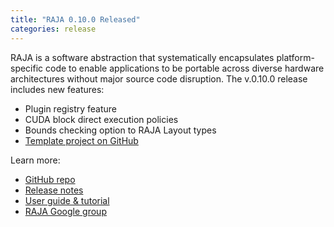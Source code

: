 ```yaml
---
title: "RAJA 0.10.0 Released"
categories: release
---
```


RAJA is a software abstraction that systematically encapsulates platform-specific code to enable applications to be portable across diverse hardware architectures without major source code disruption. The v.0.10.0 release includes new features:
- Plugin registry feature
- CUDA block direct execution policies
- Bounds checking option to RAJA Layout types
- [Template project on GitHub](https://github.com/LLNL/RAJA-project-template)

Learn more:
- [GitHub repo](https://github.com/LLNL/raja)
- [Release notes](https://github.com/LLNL/RAJA/releases/tag/v0.10.0)
- [User guide & tutorial](https://raja.readthedocs.io/en/main/)
- [RAJA Google group](https://groups.google.com/forum/#!forum/raja-users)
